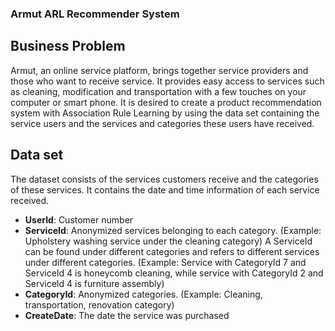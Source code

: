 ### Armut ARL Recommender System

## Business Problem
Armut, an online service platform, brings together service providers and those who want to receive service.
It provides easy access to services such as cleaning, modification and transportation with a few touches on your computer or smart phone.
It is desired to create a product recommendation system with Association Rule Learning by using the data set containing the service users and the services and categories these users have received.

## Data set

 The dataset consists of the services customers receive and the categories of these services.
It contains the date and time information of each service received.

* **UserId**: Customer number
* **ServiceId**: Anonymized services belonging to each category. (Example: Upholstery washing service under the cleaning category) A ServiceId can be found under different categories and refers to different services under different categories.
(Example: Service with CategoryId 7 and ServiceId 4 is honeycomb cleaning, while service with CategoryId 2 and ServiceId 4 is furniture assembly)
* **CategoryId**: Anonymized categories. (Example: Cleaning, transportation, renovation category)
* **CreateDate**: The date the service was purchased
